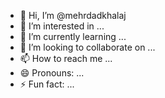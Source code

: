 - 👋 Hi, I’m @mehrdadkhalaj
- 👀 I’m interested in ...
- 🌱 I’m currently learning ...
- 💞️ I’m looking to collaborate on ...
- 📫 How to reach me ...
- 😄 Pronouns: ...
- ⚡ Fun fact: ...

<!---
mehrdadkhalaj/mehrdadkhalaj is a ✨ special ✨ repository because its `README.md` (this file) appears on your GitHub profile.
You can click the Preview link to take a look at your changes.
--->
